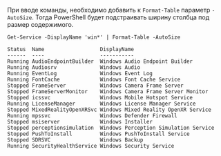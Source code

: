 При вводе команды, необходимо добавить к `Format-Table` параметр `-AutoSize`. Тогда PowerShell будет подстраивать ширину столбца под размер содержимого.

```terminal {os=windows}
Get-Service -DisplayName 'win*' | Format-Table -AutoSize

Status  Name                  DisplayName
------  ----                  -----------
Running AudioEndpointBuilder  Windows Audio Endpoint Builder
Running Audiosrv              Windows Audio
Running EventLog              Windows Event Log
Running FontCache             Windows Font Cache Service
Stopped FrameServer           Windows Camera Frame Server
Stopped FrameServerMonitor    Windows Camera Frame Server Monitor
Stopped icssvc                Windows Mobile Hotspot Service
Running LicenseManager        Windows License Manager Service
Stopped MixedRealityOpenXRSvc Windows Mixed Reality OpenXR Service
Running mpssvc                Windows Defender Firewall
Stopped msiserver             Windows Installer
Stopped perceptionsimulation  Windows Perception Simulation Service
Stopped PushToInstall         Windows PushToInstall Service
Stopped SDRSVC                Windows Backup
Running SecurityHealthService Windows Security Service
```
